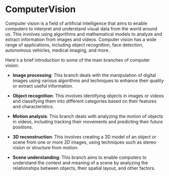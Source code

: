 # ComputerVision

Computer vision is a field of artificial intelligence that aims to enable computers to interpret and understand visual data from the world around us. This involves using algorithms and mathematical models to analyze and extract information from images and videos. Computer vision has a wide range of applications, including object recognition, face detection, autonomous vehicles, medical imaging, and more.

Here's a brief introduction to some of the main branches of computer vision:

* **Image processing**: This branch deals with the manipulation of digital images using various algorithms and techniques to enhance their quality or extract useful information.

* **Object recognition**: This involves identifying objects in images or videos and classifying them into different categories based on their features and characteristics.

* **Motion analysis**: This branch deals with analyzing the motion of objects in videos, including tracking their movements and predicting their future positions.

* **3D reconstruction**: This involves creating a 3D model of an object or scene from one or more 2D images, using techniques such as stereo vision or structure from motion.

* **Scene understanding**: This branch aims to enable computers to understand the context and meaning of a scene by analyzing the relationships between objects, their spatial layout, and other factors.
